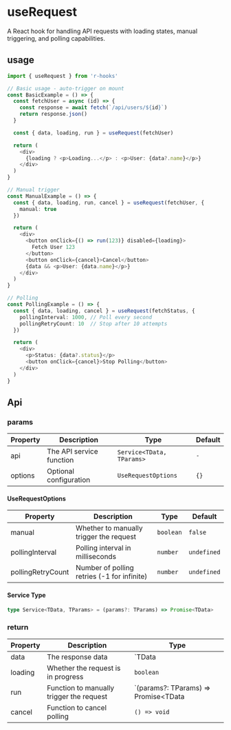 # useRequest

A React hook for handling API requests with loading states, manual triggering, and polling capabilities.

## usage

```typescript
import { useRequest } from 'r-hooks'

// Basic usage - auto-trigger on mount
const BasicExample = () => {
  const fetchUser = async (id) => {
    const response = await fetch(`/api/users/${id}`)
    return response.json()
  }

  const { data, loading, run } = useRequest(fetchUser)

  return (
    <div>
      {loading ? <p>Loading...</p> : <p>User: {data?.name}</p>}
    </div>
  )
}

// Manual trigger
const ManualExample = () => {
  const { data, loading, run, cancel } = useRequest(fetchUser, {
    manual: true
  })

  return (
    <div>
      <button onClick={() => run(123)} disabled={loading}>
        Fetch User 123
      </button>
      <button onClick={cancel}>Cancel</button>
      {data && <p>User: {data.name}</p>}
    </div>
  )
}

// Polling
const PollingExample = () => {
  const { data, loading, cancel } = useRequest(fetchStatus, {
    pollingInterval: 1000, // Poll every second
    pollingRetryCount: 10  // Stop after 10 attempts
  })

  return (
    <div>
      <p>Status: {data?.status}</p>
      <button onClick={cancel}>Stop Polling</button>
    </div>
  )
}
```

## Api

### params

|Property|Description|Type|Default|
|---|---|---|---|
|api|The API service function|`Service<TData, TParams>`|`-`|
|options|Optional configuration|`UseRequestOptions`|`{}`|

#### UseRequestOptions

|Property|Description|Type|Default|
|---|---|---|---|
|manual|Whether to manually trigger the request|`boolean`|`false`|
|pollingInterval|Polling interval in milliseconds|`number`|`undefined`|
|pollingRetryCount|Number of polling retries (-1 for infinite)|`number`|`undefined`|

#### Service Type

```typescript
type Service<TData, TParams> = (params?: TParams) => Promise<TData>
```

### return

|Property|Description|Type|
|---|---|---|
|data|The response data|`TData | undefined`|
|loading|Whether the request is in progress|`boolean`|
|run|Function to manually trigger the request|`(params?: TParams) => Promise<TData | undefined>`|
|cancel|Function to cancel polling|`() => void`|